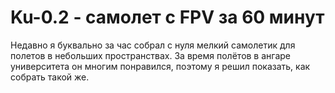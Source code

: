 # Ku-0.2 - самолет с FPV за 60 минут
 Недавно я буквально за час собрал с нуля мелкий самолетик для полетов в небольших пространствах. За время полётов в ангаре университета он многим понравился, поэтому я решил показать, как собрать такой же.
 
